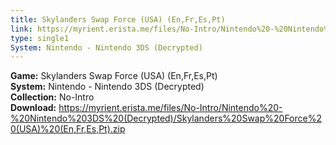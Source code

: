 ```yaml
---
title: Skylanders Swap Force (USA) (En,Fr,Es,Pt)
link: https://myrient.erista.me/files/No-Intro/Nintendo%20-%20Nintendo%203DS%20(Decrypted)/Skylanders%20Swap%20Force%20(USA)%20(En,Fr,Es,Pt).zip
type: single1
System: Nintendo - Nintendo 3DS (Decrypted)
---
```

<b>Game:</b> Skylanders Swap Force (USA) (En,Fr,Es,Pt)<br>
<b>System:</b> Nintendo - Nintendo 3DS (Decrypted)<br>
<b>Collection:</b> No-Intro<br>
<b>Download:</b> https://myrient.erista.me/files/No-Intro/Nintendo%20-%20Nintendo%203DS%20(Decrypted)/Skylanders%20Swap%20Force%20(USA)%20(En,Fr,Es,Pt).zip